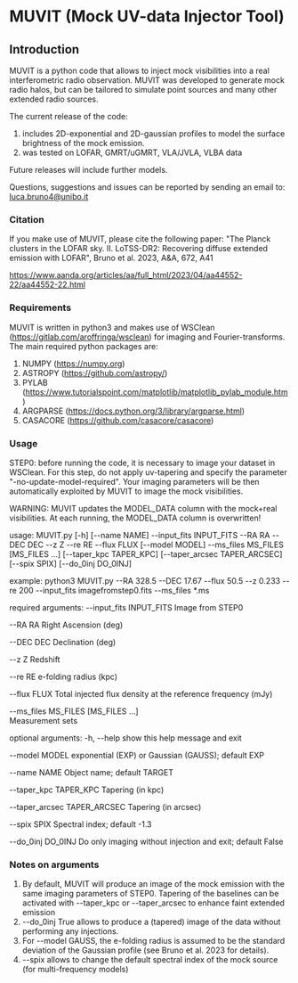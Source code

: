 # MUVIT (Mock UV-data Injector Tool)

## Introduction


MUVIT is a python code that allows to inject mock visibilities into a real interferometric radio observation. MUVIT was developed to generate mock radio halos, but can be tailored to simulate point sources and many other extended radio sources. 


The current release of the code:

1. includes 2D-exponential and 2D-gaussian profiles to model the surface brightness of the mock emission. 
2. was tested on LOFAR, GMRT/uGMRT, VLA/JVLA, VLBA data

Future releases will include further models.

Questions, suggestions and issues can be reported by sending an email to: luca.bruno4@unibo.it  


### Citation 

If you make use of MUVIT, please cite the following paper: "The Planck clusters in the LOFAR sky. II. LoTSS-DR2: Recovering diffuse extended emission with LOFAR", Bruno et al. 2023, A&A, 672, A41 

https://www.aanda.org/articles/aa/full_html/2023/04/aa44552-22/aa44552-22.html



### Requirements

MUVIT is written in python3 and makes use of WSClean (https://gitlab.com/aroffringa/wsclean) for imaging and Fourier-transforms. The main required python packages are:

1. NUMPY (https://numpy.org)
2. ASTROPY (https://github.com/astropy/)
3. PYLAB (https://www.tutorialspoint.com/matplotlib/matplotlib_pylab_module.htm)
4. ARGPARSE (https://docs.python.org/3/library/argparse.html)
5. CASACORE (https://github.com/casacore/casacore)


### Usage

STEP0: before running the code, it is necessary to image your dataset in WSClean. For this step, do not apply uv-tapering and specify the parameter "-no-update-model-required". Your imaging parameters will be then automatically exploited by MUVIT to image the mock visibilities.   

WARNING: MUVIT updates the MODEL_DATA column with the mock+real visibilities. At each running, the MODEL_DATA column is overwritten!


usage: MUVIT.py [-h] [--name NAME] --input_fits INPUT_FITS --RA RA --DEC DEC --z Z --re RE --flux FLUX [--model MODEL] --ms_files MS_FILES [MS_FILES ...] [--taper_kpc TAPER_KPC]
                [--taper_arcsec TAPER_ARCSEC] [--spix SPIX] [--do_0inj DO_0INJ]

example: python3 MUVIT.py --RA 328.5 --DEC 17.67 --flux 50.5 --z 0.233 --re 200 --input_fits imagefromstep0.fits --ms_files *.ms



required arguments:
  --input_fits INPUT_FITS
                        Image from STEP0
                        
  --RA RA               Right Ascension (deg)
  
  --DEC DEC             Declination (deg)
  
  --z Z                 Redshift
  
  --re RE               e-folding radius (kpc)
  
  --flux FLUX           Total injected flux density at the reference frequency (mJy)
  
  --ms_files MS_FILES [MS_FILES ...]  
                        Measurement sets


optional arguments:
  -h, --help            show this help message and exit
  
  --model MODEL         exponential (EXP) or Gaussian (GAUSS); default EXP
  
  --name NAME           Object name; default TARGET
  
  --taper_kpc TAPER_KPC
                        Tapering (in kpc)
                        
  --taper_arcsec TAPER_ARCSEC
                        Tapering (in arcsec)
                        
  --spix SPIX           Spectral index; default -1.3
  
  --do_0inj DO_0INJ     Do only imaging without injection and exit; default False



### Notes on arguments

1. By default, MUVIT will produce an image of the mock emission with the same imaging parameters of STEP0. Tapering of the baselines can be activated with --taper_kpc or --taper_arcsec to enhance faint extended emission
2. --do_0inj True allows to produce a (tapered) image of the data without performing any injections. 
3. For --model GAUSS, the e-folding radius is assumed to be the standard deviation of the Gaussian profile (see Bruno et al. 2023 for details). 
4. --spix allows to change the default spectral index of the mock source (for multi-frequency models)





